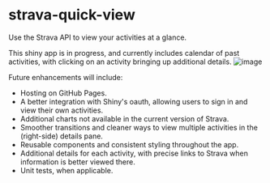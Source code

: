 # strava-quick-view
Use the Strava API to view your activities at a glance.

This shiny app is in progress, and currently includes calendar of past activities, with clicking on an activity bringing up additional details.
![image](https://github.com/user-attachments/assets/9aeb5e27-3048-48d4-be04-29a5b909f27e)

Future enhancements will include:
- Hosting on GitHub Pages.
- A better integration with Shiny's oauth, allowing users to sign in and view their own activities.
- Additional charts not available in the current version of Strava.
- Smoother transitions and cleaner ways to view multiple activities in the (right-side) details pane.
- Reusable components and consistent styling throughout the app.
- Additional details for each activity, with precise links to Strava when information is better viewed there.
- Unit tests, when applicable.
